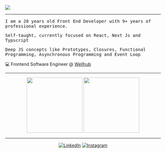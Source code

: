 
<a href="https://en2vfcrn67g9m5r.m.pipedream.net" target="_blank"><img src="https://en2vfcrn67g9m5r.m.pipedream.net" /></a>

<hr>

<p>
  <samp> I am a 28 years old Front End Developer with 9+ years of professional experience.</samp>

  <samp> Self-taught, currently focused on React, Next Js and Typscript</samp>

  <samp> Deep JS concepts like Prototypes, Closures, Functional Programming, Asynchronous Programming and Event Loop</samp> 
</p> 

💻 Frontend Software Engineer @ [Wellhub](https://wellhub.com/)

<hr>

<div align="center">
  <img height="180em" src="https://github-readme-stats.vercel.app/api?username=cesar-cb&show_icons=true&theme=tokyonight&include_all_commits=true&count_private=true"/>
  <img height="180em" src="https://github-readme-stats.vercel.app/api/top-langs/?username=cesar-cb&layout=compact&langs_count=5&theme=tokyonight"/>
</div> 
<div align="center">

<hr>
  
<a href="https://www.linkedin.com/in/cesar-boaventura/" target="_blank"><img src="https://img.shields.io/badge/LinkedIn-%230077B5.svg?&style=flat-square&logo=linkedin&logoColor=white" alt="LinkedIn"></a> <a href="https://www.instagram.com/cesa1.cb/" target="_blank"><img src="https://img.shields.io/badge/Instagram-%23E4405F.svg?&style=flat-square&logo=instagram&logoColor=white" alt="Instagram"></a>
</div> 
